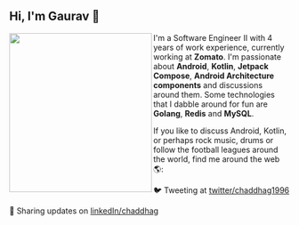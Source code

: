## Hi, I'm Gaurav 👋 
<img align="left" width="256" height="286" src="https://octodex.github.com/images/manufacturetocat.png">

I'm a Software Engineer II with 4 years of work experience, currently working at **Zomato**. I'm passionate about **Android**, **Kotlin**, **Jetpack Compose**, **Android Architecture components** and discussions around them. Some technologies that I dabble around for fun are **Golang**, **Redis** and **MySQL**.

If you like to discuss Android, Kotlin, or perhaps rock music, drums or follow the football leagues around the world, find me around the web 🌎:

🐦 Tweeting at <a href="https://twitter.com/chaddhag1996"> twitter/chaddhag1996</a> 

💼 Sharing updates on <a href="https://www.linkedin.com/in/chaddhag/">linkedIn/chaddhag</a> 

